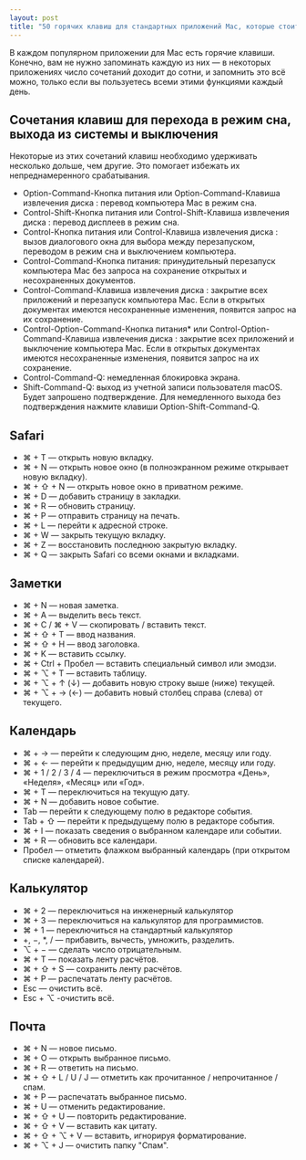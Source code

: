 ```yaml
---
layout: post
title: "50 горячих клавиш для стандартных приложений Mac, которые стоит знать каждому"
---
```

В каждом популярном приложении для Mac есть горячие клавиши. Конечно, вам не нужно запоминать каждую из них — в некоторых приложениях число сочетаний доходит до сотни, и запомнить это всё можно, только если вы пользуетесь всеми этими функциями каждый день.

## Сочетания клавиш для перехода в режим сна, выхода из системы и выключения
Некоторые из этих сочетаний клавиш необходимо удерживать несколько дольше, чем другие. Это помогает избежать их непреднамеренного срабатывания.
- Option-Command-Кнопка питания или Option-Command-Клавиша извлечения диска : перевод компьютера Mac в режим сна.
- Control-Shift-Кнопка питания или Control-Shift-Клавиша извлечения диска : перевод дисплеев в режим сна.
- Control-Кнопка питания или Control-Клавиша извлечения диска : вызов диалогового окна для выбора между перезапуском, переводом в режим сна и выключением компьютера.
- Control-Command-Кнопка питания: принудительный перезапуск компьютера Mac без запроса на сохранение открытых и несохраненных документов.
- Control-Command-Клавиша извлечения диска : закрытие всех приложений и перезапуск компьютера Mac. Если в открытых документах имеются несохраненные изменения, появится запрос на их сохранение.
- Control-Option-Command-Кнопка питания* или Control-Option-Command-Клавиша извлечения диска : закрытие всех приложений и выключение компьютера Mac. Если в открытых документах имеются несохраненные изменения, появится запрос на их сохранение.
- Control-Command-Q: немедленная блокировка экрана.
- Shift-Command-Q: выход из учетной записи пользователя macOS. Будет запрошено подтверждение. Для немедленного выхода без подтверждения нажмите клавиши Option-Shift-Command-Q.

## Safari

- ⌘ + T — открыть новую вкладку.
- ⌘ + N — открыть новое окно (в полноэкранном режиме открывает новую вкладку).
- ⌘ + ⇧ + N — открыть новое окно в приватном режиме.
- ⌘ + D — добавить страницу в закладки.
- ⌘ + R — обновить страницу.
- ⌘ + P — отправить страницу на печать.
- ⌘ + L — перейти к адресной строке.
- ⌘ + W — закрыть текущую вкладку.
- ⌘ + Z — восстановить последнюю закрытую вкладку.
- ⌘ + Q — закрыть Safari со всеми окнами и вкладками.

## Заметки

- ⌘ + N — новая заметка.
- ⌘ + A — выделить весь текст.
- ⌘ + C / ⌘ + V — скопировать / вставить текст.
- ⌘ + ⇧ + T — ввод названия.
- ⌘ + ⇧ + H — ввод заголовка.
- ⌘ + K — вставить ссылку.
- ⌘ + Ctrl + Пробел — вставить специальный символ или эмодзи.
- ⌘ + ⌥ + T — вставить таблицу.
- ⌘ + ⌥ + ↑ (↓) — добавить новую строку выше (ниже) текущей.
- ⌘ + ⌥ + → (←) — добавить новый столбец справа (слева) от текущего.

## Календарь

- ⌘ + → — перейти к следующим дню, неделе, месяцу или году.
- ⌘ + ← — перейти к предыдущим дню, неделе, месяцу или году.
- ⌘ + 1 / 2 / 3 / 4 — переключиться в режим просмотра «День», «Неделя», «Месяц» или «Год».
- ⌘ + T — переключиться на текущую дату.
- ⌘ + N — добавить новое событие.
- Tab — перейти к следующему полю в редакторе события.
- Tab + ⇧ — перейти к предыдущему полю в редакторе события.
- ⌘ + I — показать сведения о выбранном календаре или событии.
- ⌘ + R — обновить все календари.
- Пробел — отметить флажком выбранный календарь (при открытом списке календарей).

## Калькулятор

- ⌘ + 2 — переключиться на инженерный калькулятор
- ⌘ + 3 — переключиться на калькулятор для программистов.
- ⌘ + 1 — переключиться на стандартный калькулятор
- +, −, *, / — прибавить, вычесть, умножить, разделить.
- ⌥  + − — сделать число отрицательным.
- ⌘ + T — показать ленту расчётов.
- ⌘ + ⇧ + S — сохранить ленту расчётов.
- ⌘ + P — распечатать ленту расчётов.
- Esc — очистить всё.
- Esc + ⌥ -очистить всё.

## Почта

- ⌘ + N — новое письмо.
- ⌘ + O — открыть выбранное письмо.
- ⌘ + R — ответить на письмо.
- ⌘ + ⇧ + L / U / J — отметить как прочитанное / непрочитанное / спам.
- ⌘ + P — распечатать выбранное письмо.
- ⌘ + U — отменить редактирование.
- ⌘ + ⇧ + U — повторить редактирование.
- ⌘ + ⇧ + V — вставить как цитату.
- ⌘ + ⇧ + ⌥ + V — вставить, игнорируя форматирование.
- ⌘ + ⌥ + J — очистить папку "Спам".

